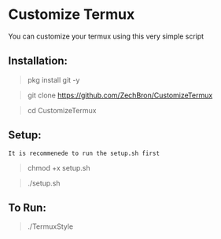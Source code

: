 # Customize Termux

You can customize your termux using this very simple script

## Installation:

> pkg install git -y

> git clone https://github.com/ZechBron/CustomizeTermux

> cd CustomizeTermux


## Setup:
 `It is recommenede to run the setup.sh first`

> chmod +x setup.sh

> ./setup.sh

## To Run:

> ./TermuxStyle


